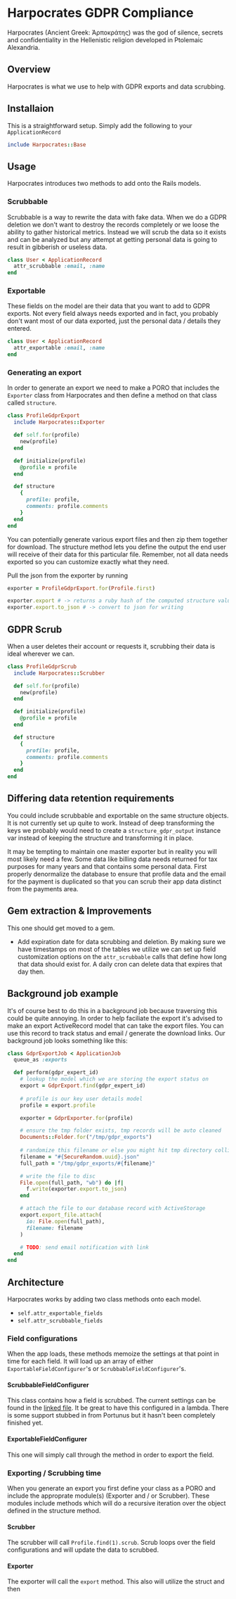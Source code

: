 # Harpocrates GDPR Compliance
Harpocrates (Ancient Greek: Ἁρποκράτης) was the god of silence, secrets and 
confidentiality in the Hellenistic religion developed in Ptolemaic Alexandria.

## Overview
Harpocrates is what we use to help with GDPR exports and data scrubbing.  

## Installaion
This is a straightforward setup. Simply add the following to your 
`ApplicationRecord`
```ruby
include Harpocrates::Base
```

## Usage
Harpocrates introduces two methods to add onto the Rails models.

### Scrubbable
Scrubbable is a way to rewrite the data with fake data. When we do a GDPR 
deletion we don't want to destroy the records completely or we loose the 
ability to gather historical metrics. Instead we will scrub the data so it
exists and can be analyzed but any attempt at getting personal data is going
to result in gibberish or useless data. 

```ruby
class User < ApplicationRecord
  attr_scrubbable :email, :name
end
```

### Exportable
These fields on the model are their data that you want to add to GDPR exports.
Not every field always needs exported and in fact, you probably don't want
most of our data exported, just the personal data / details they entered.

```ruby
class User < ApplicationRecord
  attr_exportable :email, :name
end
```

### Generating an export
In order to generate an export we need to make a PORO that includes the
`Exporter` class from Harpocrates and then define a method on that class
called `structure`. 

```ruby
class ProfileGdprExport
  include Harpocrates::Exporter

  def self.for(profile)
    new(profile)
  end

  def initialize(profile)
    @profile = profile
  end

  def structure
    {
      profile: profile,
      comments: profile.comments
    }
  end
end
```

You can potentially generate various export files and then zip them together
for download. The structure method lets you define the output the end user
will receive of their data for this particular file. Remember, not all data 
needs exported so you can customize exactly what they need. 

Pull the json from the exporter by running
```ruby
exporter = ProfileGdprExport.for(Profile.first)

exporter.export # -> returns a ruby hash of the computed structure values
exporter.export.to_json # -> convert to json for writing
```

## GDPR Scrub
When a user deletes their account or requests it, scrubbing their data is 
ideal wherever we can. 

```ruby
class ProfileGdprScrub
  include Harpocrates::Scrubber

  def self.for(profile)
    new(profile)
  end

  def initialize(profile)
    @profile = profile
  end

  def structure
    {
      profile: profile,
      comments: profile.comments
    }
  end
end
```

## Differing data retention requirements
You could include scrubbable and exportable on the same structure objects. It 
is not currently set up quite to work. Instead of deep transforming the keys
we probably would need to create a `structure_gdpr_output` instance var instead
of keeping the structure and transforming it in place.

It may be tempting to maintain one master exporter but in reality you will most
likely need a few. Some data like billing data needs returned for tax purposes
for many years and that contains some personal data. First properly denormalize
the database to ensure that profile data and the email for the payment is 
duplicated so that you can scrub their app data distinct from the payments
area. 

## Gem extraction & Improvements
This one should get moved to a gem. 

* Add expiration date for data scrubbing and deletion. By making sure we have
timestamps on most of the tables we utilize we can set up field customization
options on the `attr_scrubbable` calls that define how long that data should
exist for. A daily cron can delete data that expires that day then.

## Background job example
It's of course best to do this in a background job because traversing this 
could be quite annoying. In order to help faciliate the export it's advised
to make an export ActiveRecord model that can take the export files. You can
use this record to track status and email / generate the download links. Our
background job looks something like this:

```ruby
class GdprExportJob < ApplicationJob
  queue_as :exports

  def perform(gdpr_expert_id)
    # lookup the model which we are storing the export status on 
    export = GdprExport.find(gdpr_expert_id)
    
    # profile is our key user details model
    profile = export.profile

    exporter = GdprExporter.for(profile)

    # ensure the tmp folder exists, tmp records will be auto cleaned
    Documents::Folder.for("/tmp/gdpr_exports")
    
    # randomize this filename or else you might hit tmp directory collisons
    filename = "#{SecureRandom.uuid}.json"
    full_path = "/tmp/gdpr_exports/#{filename}"

    # write the file to disc
    File.open(full_path, "wb") do |f|
      f.write(exporter.export.to_json)
    end

    # attach the file to our database record with ActiveStorage
    export.export_file.attach(
      io: File.open(full_path),
      filename: filename
    )

    # TODO: send email notification with link
  end
end
```

## Architecture

Harpocrates works by adding two class methods onto each model.
* `self.attr_exportable_fields`
* `self.attr_scrubbable_fields`

### Field configurations
When the app loads, these methods memoize the settings at that point in time
for each field. It will load up an array of either 
`ExportableFieldConfigurer`'s or  `ScrubbableFieldConfigurer`'s. 

#### ScrubbableFieldConfigurer
This class contains how a field is scrubbed. The current settings can 
be found in the [linked file](https://github.com/colinpetruno/meettrics_web/blob/master/app/models/harpocrates/scrubbable_field_configurer.rb#L52-L65). It be great to have this configured in a lambda. There is some 
support stubbed in from Portunus but it hasn't been completely finished yet. 

#### ExportableFieldConfigurer
This one will simply call through the method in order to export the field. 

### Exporting / Scrubbing time
When you generate an export you first define your class as a PORO and include
the approprate module(s) (Exporter and / or Scrubber). These modules include
methods which will do a recursive iteration over the object defined in the
structure method. 

#### Scrubber
The scrubber will call `Profile.find(1).scrub`. Scrub loops over the field
configurations and will update the data to scrubbed. 

#### Exporter
The exporter will call the `export` method. This also will utilize the struct
and then 
